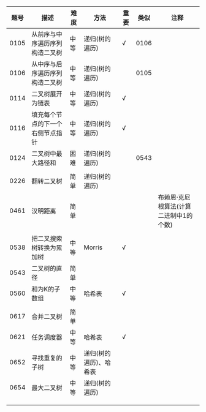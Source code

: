 | 题号 | 描述                             | 难度 | 方法                   | 重要 | 类似 | 注释                                   |
| ---- | -------------------------------- | ---- | ---------------------- | ---- | ---- | -------------------------------------- |
| 0105 | 从前序与中序遍历序列构造二叉树   | 中等 | 递归(树的遍历)         | √    | 0106 |                                        |
| 0106 | 从中序与后序遍历序列构造二叉树   | 中等 | 递归(树的遍历)         |      | 0105 |                                        |
| 0114 | 二叉树展开为链表                 | 中等 | 递归(树的遍历)         | √    |      |                                        |
| 0116 | 填充每个节点的下一个右侧节点指针 | 中等 | 递归(树的遍历)         | √    |      |                                        |
| 0124 | 二叉树中最大路径和               | 困难 | 递归(树的遍历)         |      | 0543 |                                        |
|      |                                  |      |                        |      |      |                                        |
| 0226 | 翻转二叉树                       | 简单 | 递归(树的遍历)         |      |      |                                        |
| 0461 | 汉明距离                         | 简单 |                        |      |      | 布赖恩·克尼根算法(计算二进制中1的个数) |
|      |                                  |      |                        |      |      |                                        |
| 0538 | 把二叉搜索树转换为累加树         | 中等 | Morris                 | √    |      |                                        |
| 0543 | 二叉树的直径                     | 简单 |                        |      |      |                                        |
| 0560 | 和为K的子数组                    | 中等 | 哈希表                 | √    |      |                                        |
|      |                                  |      |                        |      |      |                                        |
| 0617 | 合并二叉树                       | 简单 |                        |      |      |                                        |
| 0621 | 任务调度器                       | 中等 | 哈希表                 | √    |      |                                        |
| 0652 | 寻找重复的子树                   | 中等 | 递归(树的遍历)、哈希表 |      |      |                                        |
| 0654 | 最大二叉树                       | 中等 | 递归(树的遍历)         |      |      |                                        |
|      |                                  |      |                        |      |      |                                        |
|      |                                  |      |                        |      |      |                                        |
|      |                                  |      |                        |      |      |                                        |

